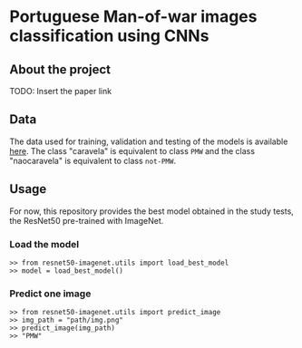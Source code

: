 # Portuguese Man-of-war images classification using CNNs

## About the project

TODO: Insert the paper link

## Data

The data used for training, validation and testing of the models is available [here](https://drive.google.com/file/d/10938QYMglsS5pXHGS6g2-2lx2VC4wD_C/view?usp=sharing). The class "caravela" is equivalent to class `PMW` and the class "naocaravela" is equivalent to class `not-PMW`.

## Usage

For now, this repository provides the best model obtained in the study tests, the ResNet50 pre-trained with ImageNet. 

### Load the model
```
>> from resnet50-imagenet.utils import load_best_model
>> model = load_best_model()
```

### Predict one image
```
>> from resnet50-imagenet.utils import predict_image
>> img_path = "path/img.png"
>> predict_image(img_path)
>> "PMW"
```
